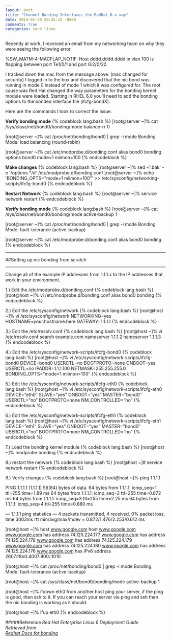 ```yaml
---
layout: post
title: "Channel Bonding Interfaces the RedHat 6.x way"
date: 2014-01-30 20:35:32 -0800
comments: true
categories: tech linux
---
```


Recently at work, I received an email from my networking team on why they were seeing the following error.

%SW_MATM-4-MACFLAP_NOTIF: Host dddd.dddd.dddd in vlan 100 is flapping between port Te1/0/1 and port Gi2/0/22.

I tracked down the mac from the message above. (mac changed for security) I logged in to the box and discovered that the nic bond was running in mode 0 instead of mode 1 which it was configured for. The root cause was Red Hat changed the way parameters for the bonding kernel module were loaded. Starting in RHEL 6.0 you’ll need to add the bonding options to the bonded interface file (ifcfg-bondX).

Here are the commands I took to correct the issue.

**Verify bonding mode**
{% codeblock lang:bash %}
[root@server ~]% cat /sys/class/net/bond0/bonding/mode
balance-rr 0

[root@server ~]% cat /proc/net/bonding/bond0 | grep -i mode
Bonding Mode: load balancing (round-robin)

[root@server ~]% cat /etc/modprobe.d/bonding.conf
alias bond0 bonding
options bond0 mode=1 miimon=100
{% endcodeblock %}

**Make changes**
{% codeblock lang:bash %}
[root@server ~]% sed -i'.bak' -e '/options.*/d' /etc/modprobe.d/bonding.conf
[root@server ~]% echo 'BONDING_OPTS="mode=1 miimon=100"' >> /etc/sysconfig/networking-scripts/ifcfg-bond0
{% endcodeblock %}

**Restart Network**
{% codeblock lang:bash %}
[root@server ~]% service network restart
{% endcodeblock %}

**Verify bonding mode**
{% codeblock lang:bash %}
[root@server ~]% cat /sys/class/net/bond0/bonding/mode
active-backup 1

[root@server ~]% cat /proc/net/bonding/bond0 | grep -i mode
Bonding Mode: fault-tolerance (active-backup)

[root@server ~]% cat /etc/modprobe.d/bonding.conf
alias bond0 bonding
{% endcodeblock %}


_____
##Setting up nic bonding from scratch
_____

Change all of the example IP addresses from 1.1.1.x to the IP addresses that work in your environment.

1.) Edit the  /etc/modprobe.d/bonding.conf
{% codeblock lang:bash %}
[root@host ~]% vi /etc/modprobe.d/bonding.conf
alias bond0 bonding
{% endcodeblock %}

2.) Edit the /etc/sysconfig/network
{% codeblock lang:bash %}
[root@host ~]% vi /etc/sysconfig/network
NETWORKING=yes
HOSTNAME=your.hostname.here
GATEWAY=1.1.1.1
{% endcodeblock %}

3.) Edit the /etc/resolv.conf
{% codeblock lang:bash %}
[root@host ~]% vi /etc/resolv.conf
search example.com
nameserver 1.1.1.2
nameserver 1.1.1.3
{% endcodeblock %}

4.) Edit the /etc/sysconfig/network-scripts/ifcfg-bond0
{% codeblock lang:bash %}
[root@host ~]% vi  /etc/sysconfig/network-scripts/ifcfg-bond0
DEVICE=bond0
USERCTL=no
BOOTPROTO=none
ONBOOT=yes
USERCTL=no
IPADDR=1.1.1.100
NETMASK=255.255.255.0
BONDING_OPTS=”mode=1 miimon=100″
{% endcodeblock %}

5.) Edit the  /etc/sysconfig/network-scripts/ifcfg-eth0
{% codeblock lang:bash %}
[root@host ~]% vi  /etc/sysconfig/network-scripts/ifcfg-eth0
DEVICE=”eth0″
SLAVE=”yes”
ONBOOT=”yes”
MASTER=”bond0″
USERCTL=”no”
BOOTPROTO=none
NM_CONTROLLED=”no”
{% endcodeblock %}

6.) Edit the  /etc/sysconfig/network-scripts/ifcfg-eth1
{% codeblock lang:bash %}
[root@host ~]% vi  /etc/sysconfig/network-scripts/ifcfg-eth1
DEVICE=”eth1″
SLAVE=”yes”
ONBOOT=”yes”
MASTER=”bond0″
USERCTL=”no”
BOOTPROTO=none
NM_CONTROLLED=”no”
{% endcodeblock %}

7.) Load the bonding kernel module
{% codeblock lang:bash %}
[root@host ~]% modprobe bonding
{% endcodeblock %}

8.) restart the network
{% codeblock lang:bash %}
[root@host ~]# service network restart
{% endcodeblock %}

9.) Verify changes
{% codeblock lang:bash %}
[root@host ~]% ping 1.1.1.1

PING 1.1.1.1 (1.1.1.1) 56(84) bytes of data.
64 bytes from 1.1.1.1: icmp_seq=1 ttl=255 time=1.89 ms
64 bytes from 1.1.1.1: icmp_seq=2 ttl=255 time=0.872 ms
64 bytes from 1.1.1.1: icmp_seq=3 ttl=255 time=2.25 ms
64 bytes from 1.1.1.1: icmp_seq=4 ttl=255 time=0.880 ms

— 1.1.1.1 ping statistics —
4 packets transmitted, 4 received, 0% packet loss, time 3003ms
rtt min/avg/max/mdev = 0.872/1.476/2.253/0.612 ms

[root@host ~]% host www.google.com
host www.google.com
www.google.com has address 74.125.224.177
www.google.com has address 74.125.224.178
www.google.com has address 74.125.224.179
www.google.com has address 74.125.224.180
www.google.com has address 74.125.224.176
www.google.com has IPv6 address 2607:f8b0:4007:800::1010

[root@host ~]% cat /proc/net/bonding/bond0 | grep -i mode
Bonding Mode: fault-tolerance (active-backup)

[root@host ~]% cat /sys/class/net/bond0/bonding/mode
active-backup 1

[root@host ~]% ifdown eth0
from another host ping your server, if the ping is good, then ssh to it. If you can reach your server via ping and ssh then the nic bonding is working as it should.

[root@host ~]% ifup eth0
{% endcodeblock %}

#####Reference
*Red Hat Enterprise Linux 6 Deployment Guide*  
*Retrieved from*  
*[Redhat Docs for bonding](https://access.redhat.com/site/documentation/en-US/Red_Hat_Enterprise_Linux/6/html/Deployment_Guide/s2-networkscripts-interfaces-chan.html "RedHat Docs")*
